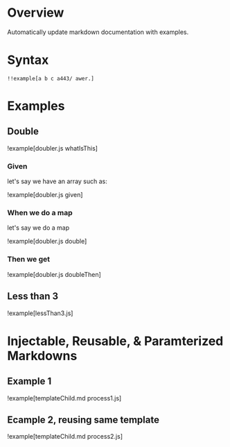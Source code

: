 # Overview

Automatically update markdown documentation with examples.

# Syntax

`!!example[a b c a443/ awer.]`

# Examples

## Double

!example[doubler.js whatIsThis]

### Given

let's say we have an array such as:

!example[doubler.js given]

### When we do a map

let's say we do a map

!example[doubler.js double]

### Then we get

!example[doubler.js doubleThen]

## Less than 3

!example[lessThan3.js]

# Injectable, Reusable, & Paramterized Markdowns

## Example 1

!example[templateChild.md process1.js]

## Ecample 2, reusing same template

!example[templateChild.md process2.js]
